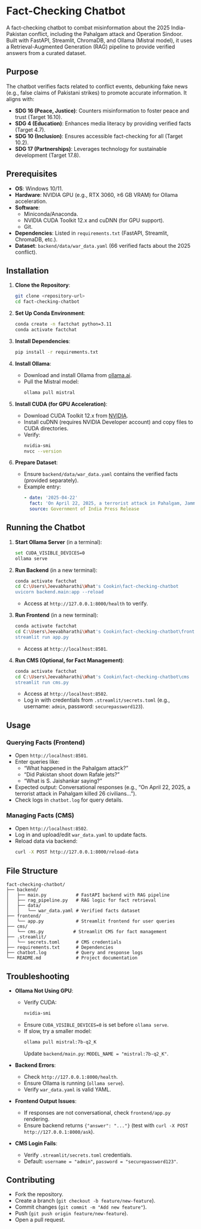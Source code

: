 # Fact-Checking Chatbot

A fact-checking chatbot to combat misinformation about the 2025 India-Pakistan conflict, including the Pahalgam attack and Operation Sindoor. Built with FastAPI, Streamlit, ChromaDB, and Ollama (Mistral model), it uses a Retrieval-Augmented Generation (RAG) pipeline to provide verified answers from a curated dataset.

## Purpose

The chatbot verifies facts related to conflict events, debunking fake news (e.g., false claims of Pakistani strikes) to promote accurate information. It aligns with:
- **SDG 16 (Peace, Justice)**: Counters misinformation to foster peace and trust (Target 16.10).
- **SDG 4 (Education)**: Enhances media literacy by providing verified facts (Target 4.7).
- **SDG 10 (Inclusion)**: Ensures accessible fact-checking for all (Target 10.2).
- **SDG 17 (Partnerships)**: Leverages technology for sustainable development (Target 17.8).

## Prerequisites

- **OS**: Windows 10/11.
- **Hardware**: NVIDIA GPU (e.g., RTX 3060, ≥6 GB VRAM) for Ollama acceleration.
- **Software**:
  - Miniconda/Anaconda.
  - NVIDIA CUDA Toolkit 12.x and cuDNN (for GPU support).
  - Git.
- **Dependencies**: Listed in `requirements.txt` (FastAPI, Streamlit, ChromaDB, etc.).
- **Dataset**: `backend/data/war_data.yaml` (66 verified facts about the 2025 conflict).

## Installation

1. **Clone the Repository**:
   ```bash
   git clone <repository-url>
   cd fact-checking-chatbot
   ```

2. **Set Up Conda Environment**:
   ```bash
   conda create -n factchat python=3.11
   conda activate factchat
   ```

3. **Install Dependencies**:
   ```bash
   pip install -r requirements.txt
   ```

4. **Install Ollama**:
   - Download and install Ollama from [ollama.ai](https://ollama.ai/download).
   - Pull the Mistral model:
     ```bash
     ollama pull mistral
     ```

5. **Install CUDA (for GPU Acceleration)**:
   - Download CUDA Toolkit 12.x from [NVIDIA](https://developer.nvidia.com/cuda-downloads).
   - Install cuDNN (requires NVIDIA Developer account) and copy files to CUDA directories.
   - Verify:
     ```bash
     nvidia-smi
     nvcc --version
     ```

6. **Prepare Dataset**:
   - Ensure `backend/data/war_data.yaml` contains the verified facts (provided separately).
   - Example entry:
     ```yaml
     - date: '2025-04-22'
       fact: 'On April 22, 2025, a terrorist attack in Pahalgam, Jammu and Kashmir, killed 26 civilians...'
       source: Government of India Press Release
     ```

## Running the Chatbot

1. **Start Ollama Server** (in a terminal):
   ```bash
   set CUDA_VISIBLE_DEVICES=0
   ollama serve
   ```

2. **Run Backend** (in a new terminal):
   ```bash
   conda activate factchat
   cd C:\Users\Jeevabharathi\What's Cookin\fact-checking-chatbot
   uvicorn backend.main:app --reload
   ```
   - Access at `http://127.0.0.1:8000/health` to verify.

3. **Run Frontend** (in a new terminal):
   ```bash
   conda activate factchat
   cd C:\Users\Jeevabharathi\What's Cookin\fact-checking-chatbot\frontend
   streamlit run app.py
   ```
   - Access at `http://localhost:8501`.

4. **Run CMS (Optional, for Fact Management)**:
   ```bash
   conda activate factchat
   cd C:\Users\Jeevabharathi\What's Cookin\fact-checking-chatbot\cms
   streamlit run cms.py
   ```
   - Access at `http://localhost:8502`.
   - Log in with credentials from `.streamlit/secrets.toml` (e.g., username: `admin`, password: `securepassword123`).

## Usage

### Querying Facts (Frontend)
- Open `http://localhost:8501`.
- Enter queries like:
  - “What happened in the Pahalgam attack?”
  - “Did Pakistan shoot down Rafale jets?”
  - “What is S. Jaishankar saying?”
- Expected output: Conversational responses (e.g., “On April 22, 2025, a terrorist attack in Pahalgam killed 26 civilians...”).
- Check logs in `chatbot.log` for query details.

### Managing Facts (CMS)
- Open `http://localhost:8502`.
- Log in and upload/edit `war_data.yaml` to update facts.
- Reload data via backend:
  ```bash
  curl -X POST http://127.0.0.1:8000/reload-data
  ```

## File Structure

```
fact-checking-chatbot/
├── backend/
│   ├── main.py           # FastAPI backend with RAG pipeline
│   ├── rag_pipeline.py   # RAG logic for fact retrieval
│   ├── data/
│   │   └── war_data.yaml # Verified facts dataset
├── frontend/
│   └── app.py            # Streamlit frontend for user queries
├── cms/
│   └── cms.py           # Streamlit CMS for fact management
├── .streamlit/
│   └── secrets.toml      # CMS credentials
├── requirements.txt      # Dependencies
├── chatbot.log           # Query and response logs
└── README.md             # Project documentation
```

## Troubleshooting

- **Ollama Not Using GPU**:
  - Verify CUDA:
    ```bash
    nvidia-smi
    ```
  - Ensure `CUDA_VISIBLE_DEVICES=0` is set before `ollama serve`.
  - If slow, try a smaller model:
    ```bash
    ollama pull mistral:7b-q2_K
    ```
    Update `backend/main.py`: `MODEL_NAME = "mistral:7b-q2_K"`.

- **Backend Errors**:
  - Check `http://127.0.0.1:8000/health`.
  - Ensure Ollama is running (`ollama serve`).
  - Verify `war_data.yaml` is valid YAML.

- **Frontend Output Issues**:
  - If responses are not conversational, check `frontend/app.py` rendering.
  - Ensure backend returns `{"answer": "..."}` (test with `curl -X POST http://127.0.0.1:8000/ask`).

- **CMS Login Fails**:
  - Verify `.streamlit/secrets.toml` credentials.
  - Default: `username = "admin"`, `password = "securepassword123"`.

## Contributing

- Fork the repository.
- Create a branch (`git checkout -b feature/new-feature`).
- Commit changes (`git commit -m "Add new feature"`).
- Push (`git push origin feature/new-feature`).
- Open a pull request.
